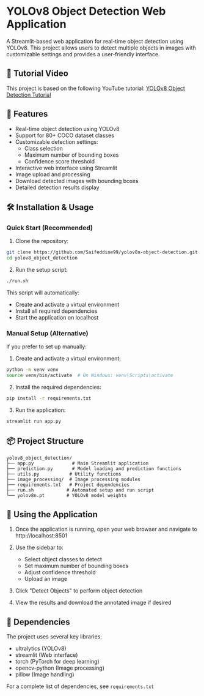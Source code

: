 # YOLOv8 Object Detection Web Application

A Streamlit-based web application for real-time object detection using YOLOv8. This project allows users to detect multiple objects in images with customizable settings and provides a user-friendly interface.

## 🎥 Tutorial Video

This project is based on the following YouTube tutorial:
[YOLOv8 Object Detection Tutorial](https://www.youtube.com/watch?v=OO6dm6KcmlI)

## 🚀 Features

- Real-time object detection using YOLOv8
- Support for 80+ COCO dataset classes
- Customizable detection settings:
  - Class selection
  - Maximum number of bounding boxes
  - Confidence score threshold
- Interactive web interface using Streamlit
- Image upload and processing
- Download detected images with bounding boxes
- Detailed detection results display

## 🛠️ Installation & Usage

### Quick Start (Recommended)

1. Clone the repository:

```bash
git clone https://github.com/Saifeddine99/yolov8n-object-detection.git
cd yolov8_object_detection
```

2. Run the setup script:

```bash
./run.sh
```

This script will automatically:

- Create and activate a virtual environment
- Install all required dependencies
- Start the application on localhost

### Manual Setup (Alternative)

If you prefer to set up manually:

1. Create and activate a virtual environment:

```bash
python -m venv venv
source venv/bin/activate  # On Windows: venv\Scripts\activate
```

2. Install the required dependencies:

```bash
pip install -r requirements.txt
```

3. Run the application:

```bash
streamlit run app.py
```

## 📦 Project Structure

```
yolov8_object_detection/
├── app.py              # Main Streamlit application
├── prediction.py       # Model loading and prediction functions
├── utils.py           # Utility functions
├── image_processing/  # Image processing modules
├── requirements.txt   # Project dependencies
├── run.sh            # Automated setup and run script
└── yolov8n.pt        # YOLOv8 model weights
```

## 🎯 Using the Application

1. Once the application is running, open your web browser and navigate to http://localhost:8501

2. Use the sidebar to:

   - Select object classes to detect
   - Set maximum number of bounding boxes
   - Adjust confidence threshold
   - Upload an image

3. Click "Detect Objects" to perform object detection

4. View the results and download the annotated image if desired

## 🔧 Dependencies

The project uses several key libraries:

- ultralytics (YOLOv8)
- streamlit (Web interface)
- torch (PyTorch for deep learning)
- opencv-python (Image processing)
- pillow (Image handling)

For a complete list of dependencies, see `requirements.txt`
